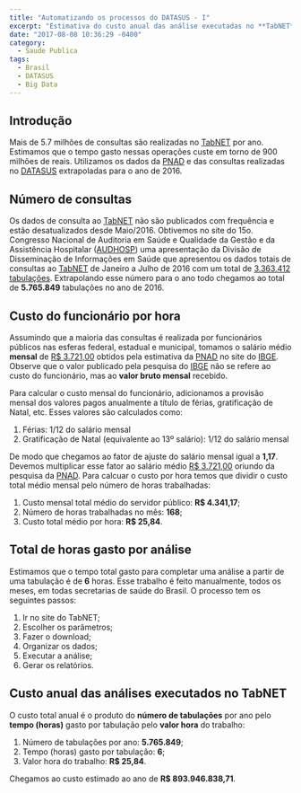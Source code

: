 ```yaml
---
title: "Automatizando os processos do DATASUS - I"
excerpt: "Estimativa do custo anual das análise executadas no **TabNET**"
date: "2017-08-08 10:36:29 -0400"
category:
  - Saude Publica
tags:
  - Brasil
  - DATASUS
  - Big Data
---
```


## Introdução

Mais de 5.7 milhões de consultas são realizadas no [TabNET](http://www2.datasus.gov.br/DATASUS/index.php?area=02) por ano. Estimamos que o tempo gasto nessas operações custe em torno de 900 milhões de reais. Utilizamos os dados da [PNAD](http://www.ibge.gov.br/home/estatistica/indicadores/trabalhoerendimento/pnad_continua/) e das consultas realizadas no [DATASUS](http://www2.datasus.gov.br/DATASUS/Estatisticas_TABNET_5_2016/Mtab2016.htm) extrapoladas para o ano de 2016.

## Número de consultas

Os dados de consulta ao [TabNET](http://www2.datasus.gov.br/DATASUS/index.php?area=02) não são publicados com frequência e estão desatualizados desde Maio/2016. Obtivemos no site do 15o. Congresso Nacional de Auditoria em Saúde e Qualidade da Gestão e da Assistência Hospitalar ([AUDHOSP](http://www.audhosp.com.br/)) uma apresentação da Divisão de Disseminação de Informações em Saúde que apresentou os dados totais de consultas ao [TabNET](http://www2.datasus.gov.br/DATASUS/index.php?area=02) de Janeiro a Julho de 2016 com um total de [3.363.412 tabulações](/blog/assets/pdf/20160915-FEHOSP-DATASUS.pdf). Extrapolando esse número para o ano todo chegamos ao total de **5.765.849** tabulações no ano de 2016.

## Custo do funcionário por hora

Assumindo que a maioria das consultas é realizada por funcionários públicos nas esferas federal, estadual e municipal, tomamos o salário médio **mensal** de [R$ 3.721,00](https://sidra.ibge.gov.br/tabela/5433#resultado) obtidos pela estimativa da [PNAD](http://www.ibge.gov.br/home/estatistica/indicadores/trabalhoerendimento/pnad_continua/) no site do [IBGE](http://www.ibge.gov.br/home/). Observe que o valor publicado pela pesquisa do [IBGE](http://www.ibge.gov.br/home/) não se refere ao custo do funcionário, mas ao **valor bruto mensal** recebido.

Para calcular o custo mensal do funcionário, adicionamos a provisão mensal dos valores pagos anualmente a título de férias, gratificação de Natal, etc. Esses valores são calculados como:

1. Férias: 1/12 do salário mensal
2. Gratificação de Natal (equivalente ao 13&ordm; salário): 1/12 do salário mensal

De modo que chegamos ao fator de ajuste do salário mensal igual a **1,17**. Devemos multiplicar esse fator ao salário médio [R$ 3.721,00](https://sidra.ibge.gov.br/tabela/5433#resultado) oriundo da pesquisa da [PNAD](http://www.ibge.gov.br/home/estatistica/indicadores/trabalhoerendimento/pnad_continua/). Para calcuar o custo por hora temos que dividir o custo total médio mensal pelo número de horas trabalhadas:

1. Custo mensal total médio do servidor público: **R$ 4.341,17**;
2. Número de horas trabalhadas no mês:  **168**;
3. Custo total médio por hora: **R$ 25,84**.

## Total de horas gasto por análise

Estimamos que o tempo total gasto para completar uma análise a partir de uma tabulação é de **6** horas. Esse trabalho é feito manualmente, todos os meses, em todas secretarias de saúde do Brasil. O processo tem os seguintes passos:

1. Ir no site do TabNET;
2. Escolher os parâmetros;
3. Fazer o download;
4. Organizar os dados;
5. Executar a análise;
6. Gerar os relatórios.

## Custo anual das análises executados no TabNET

O custo total anual é o produto do **número de tabulações** por ano pelo **tempo (horas)** gasto por tabulação pelo **valor hora** do trabalho:

1. Número de tabulações por ano: **5.765.849**;
2. Tempo (horas) gasto por tabulação: **6**;
3. Valor hora do trabalho: **R$ 25,84**.

Chegamos ao custo estimado ao ano de **R$ 893.946.838,71**.
